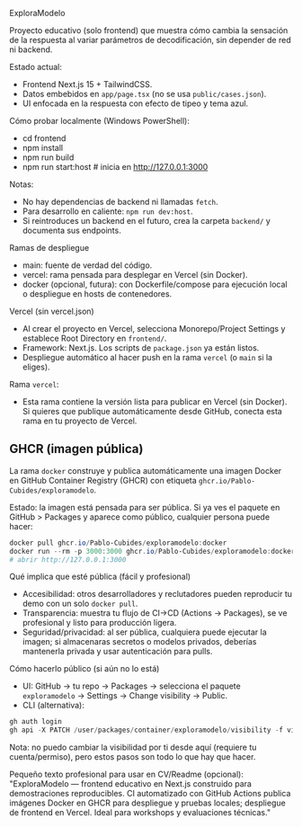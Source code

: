 ExploraModelo

Proyecto educativo (solo frontend) que muestra cómo cambia la sensación de la respuesta al variar parámetros de decodificación, sin depender de red ni backend.

Estado actual:
- Frontend Next.js 15 + TailwindCSS.
- Datos embebidos en `app/page.tsx` (no se usa `public/cases.json`).
- UI enfocada en la respuesta con efecto de tipeo y tema azul.

Cómo probar localmente (Windows PowerShell):
- cd frontend
- npm install
- npm run build
- npm run start:host  # inicia en http://127.0.0.1:3000

Notas:
- No hay dependencias de backend ni llamadas `fetch`.
- Para desarrollo en caliente: `npm run dev:host`.
- Si reintroduces un backend en el futuro, crea la carpeta `backend/` y documenta sus endpoints.

Ramas de despliegue
- main: fuente de verdad del código.
- vercel: rama pensada para desplegar en Vercel (sin Docker).
- docker (opcional, futura): con Dockerfile/compose para ejecución local o despliegue en hosts de contenedores.

Vercel (sin vercel.json)
- Al crear el proyecto en Vercel, selecciona Monorepo/Project Settings y establece Root Directory en `frontend/`.
- Framework: Next.js. Los scripts de `package.json` ya están listos.
- Despliegue automático al hacer push en la rama `vercel` (o `main` si la eliges).

Rama `vercel`:
- Esta rama contiene la versión lista para publicar en Vercel (sin Docker). Si quieres que publique automáticamente desde GitHub, conecta esta rama en tu proyecto de Vercel.

GHCR (imagen pública)
----------------------
La rama `docker` construye y publica automáticamente una imagen Docker en GitHub Container Registry (GHCR) con etiqueta `ghcr.io/Pablo-Cubides/exploramodelo`.

Estado: la imagen está pensada para ser pública. Si ya ves el paquete en GitHub > Packages y aparece como público, cualquier persona puede hacer:

```powershell
docker pull ghcr.io/Pablo-Cubides/exploramodelo:docker
docker run --rm -p 3000:3000 ghcr.io/Pablo-Cubides/exploramodelo:docker
# abrir http://127.0.0.1:3000
```

Qué implica que esté pública (fácil y profesional)
- Accesibilidad: otros desarrolladores y reclutadores pueden reproducir tu demo con un solo `docker pull`.
- Transparencia: muestra tu flujo de CI→CD (Actions → Packages), se ve profesional y listo para producción ligera.
- Seguridad/privacidad: al ser pública, cualquiera puede ejecutar la imagen; si almacenaras secretos o modelos privados, deberías mantenerla privada y usar autenticación para pulls.

Cómo hacerlo público (si aún no lo está)
- UI: GitHub → tu repo → Packages → selecciona el paquete `exploramodelo` → Settings → Change visibility → Public.
- CLI (alternativa):
```powershell
gh auth login
gh api -X PATCH /user/packages/container/exploramodelo/visibility -f visibility=public
```

Nota: no puedo cambiar la visibilidad por ti desde aquí (requiere tu cuenta/permiso), pero estos pasos son todo lo que hay que hacer.

Pequeño texto profesional para usar en CV/Readme (opcional):
"ExploraModelo — frontend educativo en Next.js construido para demostraciones reproducibles. CI automatizado con GitHub Actions publica imágenes Docker en GHCR para despliegue y pruebas locales; despliegue de frontend en Vercel. Ideal para workshops y evaluaciones técnicas."

